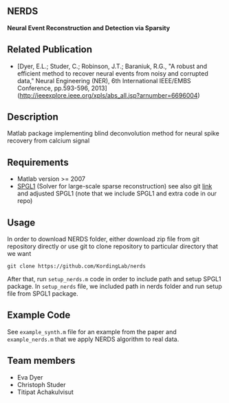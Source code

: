 NERDS
---------
**Neural Event Reconstruction and Detection via Sparsity**

Related Publication
---------
* [Dyer, E.L.; Studer, C.; Robinson, J.T.; Baraniuk, R.G., "A robust and efficient method to recover neural events from noisy and corrupted data," Neural Engineering (NER), 6th International IEEE/EMBS Conference, pp.593-596, 2013] (http://ieeexplore.ieee.org/xpls/abs_all.jsp?arnumber=6696004)

Description
---------
Matlab package implementing blind deconvolution method for neural spike recovery from calcium signal

Requirements
---------
* Matlab version >= 2007
* [SPGL1](https://www.math.ucdavis.edu/~mpf/spgl1/) (Solver for large-scale sparse reconstruction) see also git [link](https://github.com/mpf/spgl1) and adjusted SPGL1 (note that we include SPGL1 and extra code in our repo)


Usage
---------

In order to download NERDS folder, either download zip file from git repository directly or use git to clone 
repository to particular directory that we want

`git clone https://github.com/KordingLab/nerds`

After that, run `setup_nerds.m` code in order to include path and setup SPGL1 package. In `setup_nerds` file, 
we included path in nerds folder and run setup file from SPGL1 package.


Example Code
---------

See `example_synth.m` file for an example from the paper and `example_nerds.m` that we apply NERDS algorithm 
to real data.


Team members
----------
* Eva Dyer
* Christoph Studer
* Titipat Achakulvisut
